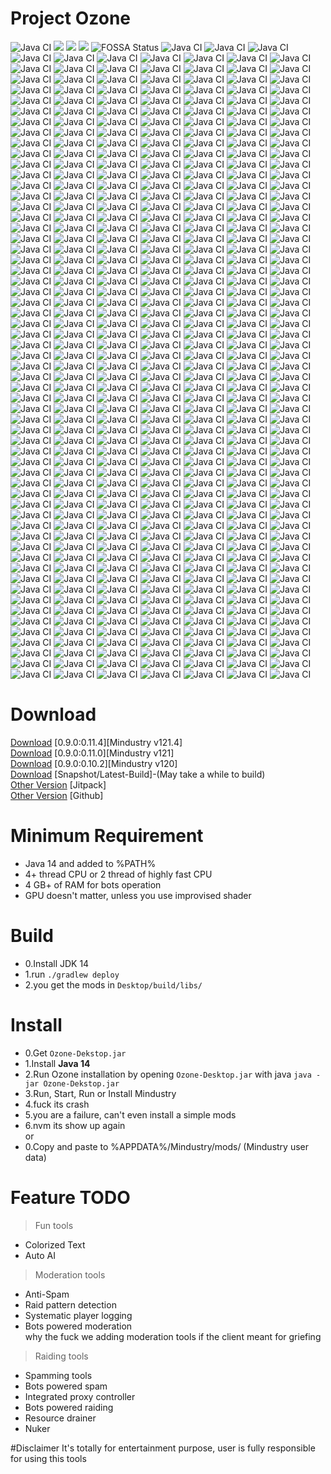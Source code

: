 # Project Ozone
![Java CI](https://github.com/o7-Fire/Mindustry-Ozone/workflows/Java%20CI/badge.svg)
![](https://img.shields.io/jitpack/v/github/o7-Fire/Mindustry-Ozone?label=Mindustry-Ozone)
![](https://img.shields.io/github/v/release/Anuken/Mindustry?label=Mindustry-Latest)
![](https://img.shields.io/badge/java-14-orange)
![FOSSA Status](https://app.fossa.com/api/projects/git%2Bgithub.com%2Fo7-Fire%2FMindustry-Ozone.svg?type=shield)
![Java CI](https://github.com/o7-Fire/Mindustry-Ozone/workflows/Java%20CI/badge.svg)
![Java CI](https://github.com/o7-Fire/Mindustry-Ozone/workflows/Java%20CI/badge.svg)
![Java CI](https://github.com/o7-Fire/Mindustry-Ozone/workflows/Java%20CI/badge.svg)
![Java CI](https://github.com/o7-Fire/Mindustry-Ozone/workflows/Java%20CI/badge.svg)
![Java CI](https://github.com/o7-Fire/Mindustry-Ozone/workflows/Java%20CI/badge.svg)
![Java CI](https://github.com/o7-Fire/Mindustry-Ozone/workflows/Java%20CI/badge.svg)
![Java CI](https://github.com/o7-Fire/Mindustry-Ozone/workflows/Java%20CI/badge.svg)
![Java CI](https://github.com/o7-Fire/Mindustry-Ozone/workflows/Java%20CI/badge.svg)
![Java CI](https://github.com/o7-Fire/Mindustry-Ozone/workflows/Java%20CI/badge.svg)
![Java CI](https://github.com/o7-Fire/Mindustry-Ozone/workflows/Java%20CI/badge.svg)
![Java CI](https://github.com/o7-Fire/Mindustry-Ozone/workflows/Java%20CI/badge.svg)
![Java CI](https://github.com/o7-Fire/Mindustry-Ozone/workflows/Java%20CI/badge.svg)
![Java CI](https://github.com/o7-Fire/Mindustry-Ozone/workflows/Java%20CI/badge.svg)
![Java CI](https://github.com/o7-Fire/Mindustry-Ozone/workflows/Java%20CI/badge.svg)
![Java CI](https://github.com/o7-Fire/Mindustry-Ozone/workflows/Java%20CI/badge.svg)
![Java CI](https://github.com/o7-Fire/Mindustry-Ozone/workflows/Java%20CI/badge.svg)
![Java CI](https://github.com/o7-Fire/Mindustry-Ozone/workflows/Java%20CI/badge.svg)
![Java CI](https://github.com/o7-Fire/Mindustry-Ozone/workflows/Java%20CI/badge.svg)
![Java CI](https://github.com/o7-Fire/Mindustry-Ozone/workflows/Java%20CI/badge.svg)
![Java CI](https://github.com/o7-Fire/Mindustry-Ozone/workflows/Java%20CI/badge.svg)
![Java CI](https://github.com/o7-Fire/Mindustry-Ozone/workflows/Java%20CI/badge.svg)
![Java CI](https://github.com/o7-Fire/Mindustry-Ozone/workflows/Java%20CI/badge.svg)
![Java CI](https://github.com/o7-Fire/Mindustry-Ozone/workflows/Java%20CI/badge.svg)
![Java CI](https://github.com/o7-Fire/Mindustry-Ozone/workflows/Java%20CI/badge.svg)
![Java CI](https://github.com/o7-Fire/Mindustry-Ozone/workflows/Java%20CI/badge.svg)
![Java CI](https://github.com/o7-Fire/Mindustry-Ozone/workflows/Java%20CI/badge.svg)
![Java CI](https://github.com/o7-Fire/Mindustry-Ozone/workflows/Java%20CI/badge.svg)
![Java CI](https://github.com/o7-Fire/Mindustry-Ozone/workflows/Java%20CI/badge.svg)
![Java CI](https://github.com/o7-Fire/Mindustry-Ozone/workflows/Java%20CI/badge.svg)
![Java CI](https://github.com/o7-Fire/Mindustry-Ozone/workflows/Java%20CI/badge.svg)
![Java CI](https://github.com/o7-Fire/Mindustry-Ozone/workflows/Java%20CI/badge.svg)
![Java CI](https://github.com/o7-Fire/Mindustry-Ozone/workflows/Java%20CI/badge.svg)
![Java CI](https://github.com/o7-Fire/Mindustry-Ozone/workflows/Java%20CI/badge.svg)
![Java CI](https://github.com/o7-Fire/Mindustry-Ozone/workflows/Java%20CI/badge.svg)
![Java CI](https://github.com/o7-Fire/Mindustry-Ozone/workflows/Java%20CI/badge.svg)
![Java CI](https://github.com/o7-Fire/Mindustry-Ozone/workflows/Java%20CI/badge.svg)
![Java CI](https://github.com/o7-Fire/Mindustry-Ozone/workflows/Java%20CI/badge.svg)
![Java CI](https://github.com/o7-Fire/Mindustry-Ozone/workflows/Java%20CI/badge.svg)
![Java CI](https://github.com/o7-Fire/Mindustry-Ozone/workflows/Java%20CI/badge.svg)
![Java CI](https://github.com/o7-Fire/Mindustry-Ozone/workflows/Java%20CI/badge.svg)
![Java CI](https://github.com/o7-Fire/Mindustry-Ozone/workflows/Java%20CI/badge.svg)
![Java CI](https://github.com/o7-Fire/Mindustry-Ozone/workflows/Java%20CI/badge.svg)
![Java CI](https://github.com/o7-Fire/Mindustry-Ozone/workflows/Java%20CI/badge.svg)
![Java CI](https://github.com/o7-Fire/Mindustry-Ozone/workflows/Java%20CI/badge.svg)
![Java CI](https://github.com/o7-Fire/Mindustry-Ozone/workflows/Java%20CI/badge.svg)
![Java CI](https://github.com/o7-Fire/Mindustry-Ozone/workflows/Java%20CI/badge.svg)
![Java CI](https://github.com/o7-Fire/Mindustry-Ozone/workflows/Java%20CI/badge.svg)
![Java CI](https://github.com/o7-Fire/Mindustry-Ozone/workflows/Java%20CI/badge.svg)
![Java CI](https://github.com/o7-Fire/Mindustry-Ozone/workflows/Java%20CI/badge.svg)
![Java CI](https://github.com/o7-Fire/Mindustry-Ozone/workflows/Java%20CI/badge.svg)
![Java CI](https://github.com/o7-Fire/Mindustry-Ozone/workflows/Java%20CI/badge.svg)
![Java CI](https://github.com/o7-Fire/Mindustry-Ozone/workflows/Java%20CI/badge.svg)
![Java CI](https://github.com/o7-Fire/Mindustry-Ozone/workflows/Java%20CI/badge.svg)
![Java CI](https://github.com/o7-Fire/Mindustry-Ozone/workflows/Java%20CI/badge.svg)
![Java CI](https://github.com/o7-Fire/Mindustry-Ozone/workflows/Java%20CI/badge.svg)
![Java CI](https://github.com/o7-Fire/Mindustry-Ozone/workflows/Java%20CI/badge.svg)
![Java CI](https://github.com/o7-Fire/Mindustry-Ozone/workflows/Java%20CI/badge.svg)
![Java CI](https://github.com/o7-Fire/Mindustry-Ozone/workflows/Java%20CI/badge.svg)
![Java CI](https://github.com/o7-Fire/Mindustry-Ozone/workflows/Java%20CI/badge.svg)
![Java CI](https://github.com/o7-Fire/Mindustry-Ozone/workflows/Java%20CI/badge.svg)
![Java CI](https://github.com/o7-Fire/Mindustry-Ozone/workflows/Java%20CI/badge.svg)
![Java CI](https://github.com/o7-Fire/Mindustry-Ozone/workflows/Java%20CI/badge.svg)
![Java CI](https://github.com/o7-Fire/Mindustry-Ozone/workflows/Java%20CI/badge.svg)
![Java CI](https://github.com/o7-Fire/Mindustry-Ozone/workflows/Java%20CI/badge.svg)
![Java CI](https://github.com/o7-Fire/Mindustry-Ozone/workflows/Java%20CI/badge.svg)
![Java CI](https://github.com/o7-Fire/Mindustry-Ozone/workflows/Java%20CI/badge.svg)
![Java CI](https://github.com/o7-Fire/Mindustry-Ozone/workflows/Java%20CI/badge.svg)
![Java CI](https://github.com/o7-Fire/Mindustry-Ozone/workflows/Java%20CI/badge.svg)
![Java CI](https://github.com/o7-Fire/Mindustry-Ozone/workflows/Java%20CI/badge.svg)
![Java CI](https://github.com/o7-Fire/Mindustry-Ozone/workflows/Java%20CI/badge.svg)
![Java CI](https://github.com/o7-Fire/Mindustry-Ozone/workflows/Java%20CI/badge.svg)
![Java CI](https://github.com/o7-Fire/Mindustry-Ozone/workflows/Java%20CI/badge.svg)
![Java CI](https://github.com/o7-Fire/Mindustry-Ozone/workflows/Java%20CI/badge.svg)
![Java CI](https://github.com/o7-Fire/Mindustry-Ozone/workflows/Java%20CI/badge.svg)
![Java CI](https://github.com/o7-Fire/Mindustry-Ozone/workflows/Java%20CI/badge.svg)
![Java CI](https://github.com/o7-Fire/Mindustry-Ozone/workflows/Java%20CI/badge.svg)
![Java CI](https://github.com/o7-Fire/Mindustry-Ozone/workflows/Java%20CI/badge.svg)
![Java CI](https://github.com/o7-Fire/Mindustry-Ozone/workflows/Java%20CI/badge.svg)
![Java CI](https://github.com/o7-Fire/Mindustry-Ozone/workflows/Java%20CI/badge.svg)
![Java CI](https://github.com/o7-Fire/Mindustry-Ozone/workflows/Java%20CI/badge.svg)
![Java CI](https://github.com/o7-Fire/Mindustry-Ozone/workflows/Java%20CI/badge.svg)
![Java CI](https://github.com/o7-Fire/Mindustry-Ozone/workflows/Java%20CI/badge.svg)
![Java CI](https://github.com/o7-Fire/Mindustry-Ozone/workflows/Java%20CI/badge.svg)
![Java CI](https://github.com/o7-Fire/Mindustry-Ozone/workflows/Java%20CI/badge.svg)
![Java CI](https://github.com/o7-Fire/Mindustry-Ozone/workflows/Java%20CI/badge.svg)
![Java CI](https://github.com/o7-Fire/Mindustry-Ozone/workflows/Java%20CI/badge.svg)
![Java CI](https://github.com/o7-Fire/Mindustry-Ozone/workflows/Java%20CI/badge.svg)
![Java CI](https://github.com/o7-Fire/Mindustry-Ozone/workflows/Java%20CI/badge.svg)
![Java CI](https://github.com/o7-Fire/Mindustry-Ozone/workflows/Java%20CI/badge.svg)
![Java CI](https://github.com/o7-Fire/Mindustry-Ozone/workflows/Java%20CI/badge.svg)
![Java CI](https://github.com/o7-Fire/Mindustry-Ozone/workflows/Java%20CI/badge.svg)
![Java CI](https://github.com/o7-Fire/Mindustry-Ozone/workflows/Java%20CI/badge.svg)
![Java CI](https://github.com/o7-Fire/Mindustry-Ozone/workflows/Java%20CI/badge.svg)
![Java CI](https://github.com/o7-Fire/Mindustry-Ozone/workflows/Java%20CI/badge.svg)
![Java CI](https://github.com/o7-Fire/Mindustry-Ozone/workflows/Java%20CI/badge.svg)
![Java CI](https://github.com/o7-Fire/Mindustry-Ozone/workflows/Java%20CI/badge.svg)
![Java CI](https://github.com/o7-Fire/Mindustry-Ozone/workflows/Java%20CI/badge.svg)
![Java CI](https://github.com/o7-Fire/Mindustry-Ozone/workflows/Java%20CI/badge.svg)
![Java CI](https://github.com/o7-Fire/Mindustry-Ozone/workflows/Java%20CI/badge.svg)
![Java CI](https://github.com/o7-Fire/Mindustry-Ozone/workflows/Java%20CI/badge.svg)
![Java CI](https://github.com/o7-Fire/Mindustry-Ozone/workflows/Java%20CI/badge.svg)
![Java CI](https://github.com/o7-Fire/Mindustry-Ozone/workflows/Java%20CI/badge.svg)
![Java CI](https://github.com/o7-Fire/Mindustry-Ozone/workflows/Java%20CI/badge.svg)
![Java CI](https://github.com/o7-Fire/Mindustry-Ozone/workflows/Java%20CI/badge.svg)
![Java CI](https://github.com/o7-Fire/Mindustry-Ozone/workflows/Java%20CI/badge.svg)
![Java CI](https://github.com/o7-Fire/Mindustry-Ozone/workflows/Java%20CI/badge.svg)
![Java CI](https://github.com/o7-Fire/Mindustry-Ozone/workflows/Java%20CI/badge.svg)
![Java CI](https://github.com/o7-Fire/Mindustry-Ozone/workflows/Java%20CI/badge.svg)
![Java CI](https://github.com/o7-Fire/Mindustry-Ozone/workflows/Java%20CI/badge.svg)
![Java CI](https://github.com/o7-Fire/Mindustry-Ozone/workflows/Java%20CI/badge.svg)
![Java CI](https://github.com/o7-Fire/Mindustry-Ozone/workflows/Java%20CI/badge.svg)
![Java CI](https://github.com/o7-Fire/Mindustry-Ozone/workflows/Java%20CI/badge.svg)
![Java CI](https://github.com/o7-Fire/Mindustry-Ozone/workflows/Java%20CI/badge.svg)
![Java CI](https://github.com/o7-Fire/Mindustry-Ozone/workflows/Java%20CI/badge.svg)
![Java CI](https://github.com/o7-Fire/Mindustry-Ozone/workflows/Java%20CI/badge.svg)
![Java CI](https://github.com/o7-Fire/Mindustry-Ozone/workflows/Java%20CI/badge.svg)
![Java CI](https://github.com/o7-Fire/Mindustry-Ozone/workflows/Java%20CI/badge.svg)
![Java CI](https://github.com/o7-Fire/Mindustry-Ozone/workflows/Java%20CI/badge.svg)
![Java CI](https://github.com/o7-Fire/Mindustry-Ozone/workflows/Java%20CI/badge.svg)
![Java CI](https://github.com/o7-Fire/Mindustry-Ozone/workflows/Java%20CI/badge.svg)
![Java CI](https://github.com/o7-Fire/Mindustry-Ozone/workflows/Java%20CI/badge.svg)
![Java CI](https://github.com/o7-Fire/Mindustry-Ozone/workflows/Java%20CI/badge.svg)
![Java CI](https://github.com/o7-Fire/Mindustry-Ozone/workflows/Java%20CI/badge.svg)
![Java CI](https://github.com/o7-Fire/Mindustry-Ozone/workflows/Java%20CI/badge.svg)
![Java CI](https://github.com/o7-Fire/Mindustry-Ozone/workflows/Java%20CI/badge.svg)
![Java CI](https://github.com/o7-Fire/Mindustry-Ozone/workflows/Java%20CI/badge.svg)
![Java CI](https://github.com/o7-Fire/Mindustry-Ozone/workflows/Java%20CI/badge.svg)
![Java CI](https://github.com/o7-Fire/Mindustry-Ozone/workflows/Java%20CI/badge.svg)
![Java CI](https://github.com/o7-Fire/Mindustry-Ozone/workflows/Java%20CI/badge.svg)
![Java CI](https://github.com/o7-Fire/Mindustry-Ozone/workflows/Java%20CI/badge.svg)
![Java CI](https://github.com/o7-Fire/Mindustry-Ozone/workflows/Java%20CI/badge.svg)
![Java CI](https://github.com/o7-Fire/Mindustry-Ozone/workflows/Java%20CI/badge.svg)
![Java CI](https://github.com/o7-Fire/Mindustry-Ozone/workflows/Java%20CI/badge.svg)
![Java CI](https://github.com/o7-Fire/Mindustry-Ozone/workflows/Java%20CI/badge.svg)
![Java CI](https://github.com/o7-Fire/Mindustry-Ozone/workflows/Java%20CI/badge.svg)
![Java CI](https://github.com/o7-Fire/Mindustry-Ozone/workflows/Java%20CI/badge.svg)
![Java CI](https://github.com/o7-Fire/Mindustry-Ozone/workflows/Java%20CI/badge.svg)
![Java CI](https://github.com/o7-Fire/Mindustry-Ozone/workflows/Java%20CI/badge.svg)
![Java CI](https://github.com/o7-Fire/Mindustry-Ozone/workflows/Java%20CI/badge.svg)
![Java CI](https://github.com/o7-Fire/Mindustry-Ozone/workflows/Java%20CI/badge.svg)
![Java CI](https://github.com/o7-Fire/Mindustry-Ozone/workflows/Java%20CI/badge.svg)
![Java CI](https://github.com/o7-Fire/Mindustry-Ozone/workflows/Java%20CI/badge.svg)
![Java CI](https://github.com/o7-Fire/Mindustry-Ozone/workflows/Java%20CI/badge.svg)
![Java CI](https://github.com/o7-Fire/Mindustry-Ozone/workflows/Java%20CI/badge.svg)
![Java CI](https://github.com/o7-Fire/Mindustry-Ozone/workflows/Java%20CI/badge.svg)
![Java CI](https://github.com/o7-Fire/Mindustry-Ozone/workflows/Java%20CI/badge.svg)
![Java CI](https://github.com/o7-Fire/Mindustry-Ozone/workflows/Java%20CI/badge.svg)
![Java CI](https://github.com/o7-Fire/Mindustry-Ozone/workflows/Java%20CI/badge.svg)
![Java CI](https://github.com/o7-Fire/Mindustry-Ozone/workflows/Java%20CI/badge.svg)
![Java CI](https://github.com/o7-Fire/Mindustry-Ozone/workflows/Java%20CI/badge.svg)
![Java CI](https://github.com/o7-Fire/Mindustry-Ozone/workflows/Java%20CI/badge.svg)
![Java CI](https://github.com/o7-Fire/Mindustry-Ozone/workflows/Java%20CI/badge.svg)
![Java CI](https://github.com/o7-Fire/Mindustry-Ozone/workflows/Java%20CI/badge.svg)
![Java CI](https://github.com/o7-Fire/Mindustry-Ozone/workflows/Java%20CI/badge.svg)
![Java CI](https://github.com/o7-Fire/Mindustry-Ozone/workflows/Java%20CI/badge.svg)
![Java CI](https://github.com/o7-Fire/Mindustry-Ozone/workflows/Java%20CI/badge.svg)
![Java CI](https://github.com/o7-Fire/Mindustry-Ozone/workflows/Java%20CI/badge.svg)
![Java CI](https://github.com/o7-Fire/Mindustry-Ozone/workflows/Java%20CI/badge.svg)
![Java CI](https://github.com/o7-Fire/Mindustry-Ozone/workflows/Java%20CI/badge.svg)
![Java CI](https://github.com/o7-Fire/Mindustry-Ozone/workflows/Java%20CI/badge.svg)
![Java CI](https://github.com/o7-Fire/Mindustry-Ozone/workflows/Java%20CI/badge.svg)
![Java CI](https://github.com/o7-Fire/Mindustry-Ozone/workflows/Java%20CI/badge.svg)
![Java CI](https://github.com/o7-Fire/Mindustry-Ozone/workflows/Java%20CI/badge.svg)
![Java CI](https://github.com/o7-Fire/Mindustry-Ozone/workflows/Java%20CI/badge.svg)
![Java CI](https://github.com/o7-Fire/Mindustry-Ozone/workflows/Java%20CI/badge.svg)
![Java CI](https://github.com/o7-Fire/Mindustry-Ozone/workflows/Java%20CI/badge.svg)
![Java CI](https://github.com/o7-Fire/Mindustry-Ozone/workflows/Java%20CI/badge.svg)
![Java CI](https://github.com/o7-Fire/Mindustry-Ozone/workflows/Java%20CI/badge.svg)
![Java CI](https://github.com/o7-Fire/Mindustry-Ozone/workflows/Java%20CI/badge.svg)
![Java CI](https://github.com/o7-Fire/Mindustry-Ozone/workflows/Java%20CI/badge.svg)
![Java CI](https://github.com/o7-Fire/Mindustry-Ozone/workflows/Java%20CI/badge.svg)
![Java CI](https://github.com/o7-Fire/Mindustry-Ozone/workflows/Java%20CI/badge.svg)
![Java CI](https://github.com/o7-Fire/Mindustry-Ozone/workflows/Java%20CI/badge.svg)
![Java CI](https://github.com/o7-Fire/Mindustry-Ozone/workflows/Java%20CI/badge.svg)
![Java CI](https://github.com/o7-Fire/Mindustry-Ozone/workflows/Java%20CI/badge.svg)
![Java CI](https://github.com/o7-Fire/Mindustry-Ozone/workflows/Java%20CI/badge.svg)
![Java CI](https://github.com/o7-Fire/Mindustry-Ozone/workflows/Java%20CI/badge.svg)
![Java CI](https://github.com/o7-Fire/Mindustry-Ozone/workflows/Java%20CI/badge.svg)
![Java CI](https://github.com/o7-Fire/Mindustry-Ozone/workflows/Java%20CI/badge.svg)
![Java CI](https://github.com/o7-Fire/Mindustry-Ozone/workflows/Java%20CI/badge.svg)
![Java CI](https://github.com/o7-Fire/Mindustry-Ozone/workflows/Java%20CI/badge.svg)
![Java CI](https://github.com/o7-Fire/Mindustry-Ozone/workflows/Java%20CI/badge.svg)
![Java CI](https://github.com/o7-Fire/Mindustry-Ozone/workflows/Java%20CI/badge.svg)
![Java CI](https://github.com/o7-Fire/Mindustry-Ozone/workflows/Java%20CI/badge.svg)
![Java CI](https://github.com/o7-Fire/Mindustry-Ozone/workflows/Java%20CI/badge.svg)
![Java CI](https://github.com/o7-Fire/Mindustry-Ozone/workflows/Java%20CI/badge.svg)
![Java CI](https://github.com/o7-Fire/Mindustry-Ozone/workflows/Java%20CI/badge.svg)
![Java CI](https://github.com/o7-Fire/Mindustry-Ozone/workflows/Java%20CI/badge.svg)
![Java CI](https://github.com/o7-Fire/Mindustry-Ozone/workflows/Java%20CI/badge.svg)
![Java CI](https://github.com/o7-Fire/Mindustry-Ozone/workflows/Java%20CI/badge.svg)
![Java CI](https://github.com/o7-Fire/Mindustry-Ozone/workflows/Java%20CI/badge.svg)
![Java CI](https://github.com/o7-Fire/Mindustry-Ozone/workflows/Java%20CI/badge.svg)
![Java CI](https://github.com/o7-Fire/Mindustry-Ozone/workflows/Java%20CI/badge.svg)
![Java CI](https://github.com/o7-Fire/Mindustry-Ozone/workflows/Java%20CI/badge.svg)
![Java CI](https://github.com/o7-Fire/Mindustry-Ozone/workflows/Java%20CI/badge.svg)
![Java CI](https://github.com/o7-Fire/Mindustry-Ozone/workflows/Java%20CI/badge.svg)
![Java CI](https://github.com/o7-Fire/Mindustry-Ozone/workflows/Java%20CI/badge.svg)
![Java CI](https://github.com/o7-Fire/Mindustry-Ozone/workflows/Java%20CI/badge.svg)
![Java CI](https://github.com/o7-Fire/Mindustry-Ozone/workflows/Java%20CI/badge.svg)
![Java CI](https://github.com/o7-Fire/Mindustry-Ozone/workflows/Java%20CI/badge.svg)
![Java CI](https://github.com/o7-Fire/Mindustry-Ozone/workflows/Java%20CI/badge.svg)
![Java CI](https://github.com/o7-Fire/Mindustry-Ozone/workflows/Java%20CI/badge.svg)
![Java CI](https://github.com/o7-Fire/Mindustry-Ozone/workflows/Java%20CI/badge.svg)
![Java CI](https://github.com/o7-Fire/Mindustry-Ozone/workflows/Java%20CI/badge.svg)
![Java CI](https://github.com/o7-Fire/Mindustry-Ozone/workflows/Java%20CI/badge.svg)
![Java CI](https://github.com/o7-Fire/Mindustry-Ozone/workflows/Java%20CI/badge.svg)
![Java CI](https://github.com/o7-Fire/Mindustry-Ozone/workflows/Java%20CI/badge.svg)
![Java CI](https://github.com/o7-Fire/Mindustry-Ozone/workflows/Java%20CI/badge.svg)
![Java CI](https://github.com/o7-Fire/Mindustry-Ozone/workflows/Java%20CI/badge.svg)
![Java CI](https://github.com/o7-Fire/Mindustry-Ozone/workflows/Java%20CI/badge.svg)
![Java CI](https://github.com/o7-Fire/Mindustry-Ozone/workflows/Java%20CI/badge.svg)
![Java CI](https://github.com/o7-Fire/Mindustry-Ozone/workflows/Java%20CI/badge.svg)
![Java CI](https://github.com/o7-Fire/Mindustry-Ozone/workflows/Java%20CI/badge.svg)
![Java CI](https://github.com/o7-Fire/Mindustry-Ozone/workflows/Java%20CI/badge.svg)
![Java CI](https://github.com/o7-Fire/Mindustry-Ozone/workflows/Java%20CI/badge.svg)
![Java CI](https://github.com/o7-Fire/Mindustry-Ozone/workflows/Java%20CI/badge.svg)
![Java CI](https://github.com/o7-Fire/Mindustry-Ozone/workflows/Java%20CI/badge.svg)
![Java CI](https://github.com/o7-Fire/Mindustry-Ozone/workflows/Java%20CI/badge.svg)
![Java CI](https://github.com/o7-Fire/Mindustry-Ozone/workflows/Java%20CI/badge.svg)
![Java CI](https://github.com/o7-Fire/Mindustry-Ozone/workflows/Java%20CI/badge.svg)
![Java CI](https://github.com/o7-Fire/Mindustry-Ozone/workflows/Java%20CI/badge.svg)
![Java CI](https://github.com/o7-Fire/Mindustry-Ozone/workflows/Java%20CI/badge.svg)
![Java CI](https://github.com/o7-Fire/Mindustry-Ozone/workflows/Java%20CI/badge.svg)
![Java CI](https://github.com/o7-Fire/Mindustry-Ozone/workflows/Java%20CI/badge.svg)
![Java CI](https://github.com/o7-Fire/Mindustry-Ozone/workflows/Java%20CI/badge.svg)
![Java CI](https://github.com/o7-Fire/Mindustry-Ozone/workflows/Java%20CI/badge.svg)
![Java CI](https://github.com/o7-Fire/Mindustry-Ozone/workflows/Java%20CI/badge.svg)
![Java CI](https://github.com/o7-Fire/Mindustry-Ozone/workflows/Java%20CI/badge.svg)
![Java CI](https://github.com/o7-Fire/Mindustry-Ozone/workflows/Java%20CI/badge.svg)
![Java CI](https://github.com/o7-Fire/Mindustry-Ozone/workflows/Java%20CI/badge.svg)
![Java CI](https://github.com/o7-Fire/Mindustry-Ozone/workflows/Java%20CI/badge.svg)
![Java CI](https://github.com/o7-Fire/Mindustry-Ozone/workflows/Java%20CI/badge.svg)
![Java CI](https://github.com/o7-Fire/Mindustry-Ozone/workflows/Java%20CI/badge.svg)
![Java CI](https://github.com/o7-Fire/Mindustry-Ozone/workflows/Java%20CI/badge.svg)
![Java CI](https://github.com/o7-Fire/Mindustry-Ozone/workflows/Java%20CI/badge.svg)
![Java CI](https://github.com/o7-Fire/Mindustry-Ozone/workflows/Java%20CI/badge.svg)
![Java CI](https://github.com/o7-Fire/Mindustry-Ozone/workflows/Java%20CI/badge.svg)
![Java CI](https://github.com/o7-Fire/Mindustry-Ozone/workflows/Java%20CI/badge.svg)
![Java CI](https://github.com/o7-Fire/Mindustry-Ozone/workflows/Java%20CI/badge.svg)
![Java CI](https://github.com/o7-Fire/Mindustry-Ozone/workflows/Java%20CI/badge.svg)
![Java CI](https://github.com/o7-Fire/Mindustry-Ozone/workflows/Java%20CI/badge.svg)
![Java CI](https://github.com/o7-Fire/Mindustry-Ozone/workflows/Java%20CI/badge.svg)
![Java CI](https://github.com/o7-Fire/Mindustry-Ozone/workflows/Java%20CI/badge.svg)
![Java CI](https://github.com/o7-Fire/Mindustry-Ozone/workflows/Java%20CI/badge.svg)
![Java CI](https://github.com/o7-Fire/Mindustry-Ozone/workflows/Java%20CI/badge.svg)
![Java CI](https://github.com/o7-Fire/Mindustry-Ozone/workflows/Java%20CI/badge.svg)
![Java CI](https://github.com/o7-Fire/Mindustry-Ozone/workflows/Java%20CI/badge.svg)
![Java CI](https://github.com/o7-Fire/Mindustry-Ozone/workflows/Java%20CI/badge.svg)
![Java CI](https://github.com/o7-Fire/Mindustry-Ozone/workflows/Java%20CI/badge.svg)
![Java CI](https://github.com/o7-Fire/Mindustry-Ozone/workflows/Java%20CI/badge.svg)
![Java CI](https://github.com/o7-Fire/Mindustry-Ozone/workflows/Java%20CI/badge.svg)
![Java CI](https://github.com/o7-Fire/Mindustry-Ozone/workflows/Java%20CI/badge.svg)
![Java CI](https://github.com/o7-Fire/Mindustry-Ozone/workflows/Java%20CI/badge.svg)
![Java CI](https://github.com/o7-Fire/Mindustry-Ozone/workflows/Java%20CI/badge.svg)
![Java CI](https://github.com/o7-Fire/Mindustry-Ozone/workflows/Java%20CI/badge.svg)
![Java CI](https://github.com/o7-Fire/Mindustry-Ozone/workflows/Java%20CI/badge.svg)
![Java CI](https://github.com/o7-Fire/Mindustry-Ozone/workflows/Java%20CI/badge.svg)
![Java CI](https://github.com/o7-Fire/Mindustry-Ozone/workflows/Java%20CI/badge.svg)
![Java CI](https://github.com/o7-Fire/Mindustry-Ozone/workflows/Java%20CI/badge.svg)
![Java CI](https://github.com/o7-Fire/Mindustry-Ozone/workflows/Java%20CI/badge.svg)
![Java CI](https://github.com/o7-Fire/Mindustry-Ozone/workflows/Java%20CI/badge.svg)
![Java CI](https://github.com/o7-Fire/Mindustry-Ozone/workflows/Java%20CI/badge.svg)
![Java CI](https://github.com/o7-Fire/Mindustry-Ozone/workflows/Java%20CI/badge.svg)
![Java CI](https://github.com/o7-Fire/Mindustry-Ozone/workflows/Java%20CI/badge.svg)
![Java CI](https://github.com/o7-Fire/Mindustry-Ozone/workflows/Java%20CI/badge.svg)
![Java CI](https://github.com/o7-Fire/Mindustry-Ozone/workflows/Java%20CI/badge.svg)
![Java CI](https://github.com/o7-Fire/Mindustry-Ozone/workflows/Java%20CI/badge.svg)
![Java CI](https://github.com/o7-Fire/Mindustry-Ozone/workflows/Java%20CI/badge.svg)
![Java CI](https://github.com/o7-Fire/Mindustry-Ozone/workflows/Java%20CI/badge.svg)
![Java CI](https://github.com/o7-Fire/Mindustry-Ozone/workflows/Java%20CI/badge.svg)
![Java CI](https://github.com/o7-Fire/Mindustry-Ozone/workflows/Java%20CI/badge.svg)
![Java CI](https://github.com/o7-Fire/Mindustry-Ozone/workflows/Java%20CI/badge.svg)
![Java CI](https://github.com/o7-Fire/Mindustry-Ozone/workflows/Java%20CI/badge.svg)
![Java CI](https://github.com/o7-Fire/Mindustry-Ozone/workflows/Java%20CI/badge.svg)
![Java CI](https://github.com/o7-Fire/Mindustry-Ozone/workflows/Java%20CI/badge.svg)
![Java CI](https://github.com/o7-Fire/Mindustry-Ozone/workflows/Java%20CI/badge.svg)
![Java CI](https://github.com/o7-Fire/Mindustry-Ozone/workflows/Java%20CI/badge.svg)
![Java CI](https://github.com/o7-Fire/Mindustry-Ozone/workflows/Java%20CI/badge.svg)
![Java CI](https://github.com/o7-Fire/Mindustry-Ozone/workflows/Java%20CI/badge.svg)
![Java CI](https://github.com/o7-Fire/Mindustry-Ozone/workflows/Java%20CI/badge.svg)
![Java CI](https://github.com/o7-Fire/Mindustry-Ozone/workflows/Java%20CI/badge.svg)
![Java CI](https://github.com/o7-Fire/Mindustry-Ozone/workflows/Java%20CI/badge.svg)
![Java CI](https://github.com/o7-Fire/Mindustry-Ozone/workflows/Java%20CI/badge.svg)
![Java CI](https://github.com/o7-Fire/Mindustry-Ozone/workflows/Java%20CI/badge.svg)
![Java CI](https://github.com/o7-Fire/Mindustry-Ozone/workflows/Java%20CI/badge.svg)
![Java CI](https://github.com/o7-Fire/Mindustry-Ozone/workflows/Java%20CI/badge.svg)
![Java CI](https://github.com/o7-Fire/Mindustry-Ozone/workflows/Java%20CI/badge.svg)
![Java CI](https://github.com/o7-Fire/Mindustry-Ozone/workflows/Java%20CI/badge.svg)
![Java CI](https://github.com/o7-Fire/Mindustry-Ozone/workflows/Java%20CI/badge.svg)
![Java CI](https://github.com/o7-Fire/Mindustry-Ozone/workflows/Java%20CI/badge.svg)
![Java CI](https://github.com/o7-Fire/Mindustry-Ozone/workflows/Java%20CI/badge.svg)
![Java CI](https://github.com/o7-Fire/Mindustry-Ozone/workflows/Java%20CI/badge.svg)
![Java CI](https://github.com/o7-Fire/Mindustry-Ozone/workflows/Java%20CI/badge.svg)
![Java CI](https://github.com/o7-Fire/Mindustry-Ozone/workflows/Java%20CI/badge.svg)
![Java CI](https://github.com/o7-Fire/Mindustry-Ozone/workflows/Java%20CI/badge.svg)
![Java CI](https://github.com/o7-Fire/Mindustry-Ozone/workflows/Java%20CI/badge.svg)
![Java CI](https://github.com/o7-Fire/Mindustry-Ozone/workflows/Java%20CI/badge.svg)
![Java CI](https://github.com/o7-Fire/Mindustry-Ozone/workflows/Java%20CI/badge.svg)
![Java CI](https://github.com/o7-Fire/Mindustry-Ozone/workflows/Java%20CI/badge.svg)
![Java CI](https://github.com/o7-Fire/Mindustry-Ozone/workflows/Java%20CI/badge.svg)
![Java CI](https://github.com/o7-Fire/Mindustry-Ozone/workflows/Java%20CI/badge.svg)
![Java CI](https://github.com/o7-Fire/Mindustry-Ozone/workflows/Java%20CI/badge.svg)
![Java CI](https://github.com/o7-Fire/Mindustry-Ozone/workflows/Java%20CI/badge.svg)
![Java CI](https://github.com/o7-Fire/Mindustry-Ozone/workflows/Java%20CI/badge.svg)
![Java CI](https://github.com/o7-Fire/Mindustry-Ozone/workflows/Java%20CI/badge.svg)
![Java CI](https://github.com/o7-Fire/Mindustry-Ozone/workflows/Java%20CI/badge.svg)
![Java CI](https://github.com/o7-Fire/Mindustry-Ozone/workflows/Java%20CI/badge.svg)
![Java CI](https://github.com/o7-Fire/Mindustry-Ozone/workflows/Java%20CI/badge.svg)
![Java CI](https://github.com/o7-Fire/Mindustry-Ozone/workflows/Java%20CI/badge.svg)
![Java CI](https://github.com/o7-Fire/Mindustry-Ozone/workflows/Java%20CI/badge.svg)
![Java CI](https://github.com/o7-Fire/Mindustry-Ozone/workflows/Java%20CI/badge.svg)
![Java CI](https://github.com/o7-Fire/Mindustry-Ozone/workflows/Java%20CI/badge.svg)
![Java CI](https://github.com/o7-Fire/Mindustry-Ozone/workflows/Java%20CI/badge.svg)
![Java CI](https://github.com/o7-Fire/Mindustry-Ozone/workflows/Java%20CI/badge.svg)
![Java CI](https://github.com/o7-Fire/Mindustry-Ozone/workflows/Java%20CI/badge.svg)
![Java CI](https://github.com/o7-Fire/Mindustry-Ozone/workflows/Java%20CI/badge.svg)
![Java CI](https://github.com/o7-Fire/Mindustry-Ozone/workflows/Java%20CI/badge.svg)
![Java CI](https://github.com/o7-Fire/Mindustry-Ozone/workflows/Java%20CI/badge.svg)
![Java CI](https://github.com/o7-Fire/Mindustry-Ozone/workflows/Java%20CI/badge.svg)
![Java CI](https://github.com/o7-Fire/Mindustry-Ozone/workflows/Java%20CI/badge.svg)
![Java CI](https://github.com/o7-Fire/Mindustry-Ozone/workflows/Java%20CI/badge.svg)
![Java CI](https://github.com/o7-Fire/Mindustry-Ozone/workflows/Java%20CI/badge.svg)
![Java CI](https://github.com/o7-Fire/Mindustry-Ozone/workflows/Java%20CI/badge.svg)
![Java CI](https://github.com/o7-Fire/Mindustry-Ozone/workflows/Java%20CI/badge.svg)
![Java CI](https://github.com/o7-Fire/Mindustry-Ozone/workflows/Java%20CI/badge.svg)
![Java CI](https://github.com/o7-Fire/Mindustry-Ozone/workflows/Java%20CI/badge.svg)
![Java CI](https://github.com/o7-Fire/Mindustry-Ozone/workflows/Java%20CI/badge.svg)
![Java CI](https://github.com/o7-Fire/Mindustry-Ozone/workflows/Java%20CI/badge.svg)
![Java CI](https://github.com/o7-Fire/Mindustry-Ozone/workflows/Java%20CI/badge.svg)
![Java CI](https://github.com/o7-Fire/Mindustry-Ozone/workflows/Java%20CI/badge.svg)
![Java CI](https://github.com/o7-Fire/Mindustry-Ozone/workflows/Java%20CI/badge.svg)
![Java CI](https://github.com/o7-Fire/Mindustry-Ozone/workflows/Java%20CI/badge.svg)
![Java CI](https://github.com/o7-Fire/Mindustry-Ozone/workflows/Java%20CI/badge.svg)
![Java CI](https://github.com/o7-Fire/Mindustry-Ozone/workflows/Java%20CI/badge.svg)
![Java CI](https://github.com/o7-Fire/Mindustry-Ozone/workflows/Java%20CI/badge.svg)
![Java CI](https://github.com/o7-Fire/Mindustry-Ozone/workflows/Java%20CI/badge.svg)
![Java CI](https://github.com/o7-Fire/Mindustry-Ozone/workflows/Java%20CI/badge.svg)
![Java CI](https://github.com/o7-Fire/Mindustry-Ozone/workflows/Java%20CI/badge.svg)
![Java CI](https://github.com/o7-Fire/Mindustry-Ozone/workflows/Java%20CI/badge.svg)
![Java CI](https://github.com/o7-Fire/Mindustry-Ozone/workflows/Java%20CI/badge.svg)
![Java CI](https://github.com/o7-Fire/Mindustry-Ozone/workflows/Java%20CI/badge.svg)
![Java CI](https://github.com/o7-Fire/Mindustry-Ozone/workflows/Java%20CI/badge.svg)
![Java CI](https://github.com/o7-Fire/Mindustry-Ozone/workflows/Java%20CI/badge.svg)
![Java CI](https://github.com/o7-Fire/Mindustry-Ozone/workflows/Java%20CI/badge.svg)
![Java CI](https://github.com/o7-Fire/Mindustry-Ozone/workflows/Java%20CI/badge.svg)
![Java CI](https://github.com/o7-Fire/Mindustry-Ozone/workflows/Java%20CI/badge.svg)
![Java CI](https://github.com/o7-Fire/Mindustry-Ozone/workflows/Java%20CI/badge.svg)
![Java CI](https://github.com/o7-Fire/Mindustry-Ozone/workflows/Java%20CI/badge.svg)
![Java CI](https://github.com/o7-Fire/Mindustry-Ozone/workflows/Java%20CI/badge.svg)
![Java CI](https://github.com/o7-Fire/Mindustry-Ozone/workflows/Java%20CI/badge.svg)
![Java CI](https://github.com/o7-Fire/Mindustry-Ozone/workflows/Java%20CI/badge.svg)
![Java CI](https://github.com/o7-Fire/Mindustry-Ozone/workflows/Java%20CI/badge.svg)
![Java CI](https://github.com/o7-Fire/Mindustry-Ozone/workflows/Java%20CI/badge.svg)
![Java CI](https://github.com/o7-Fire/Mindustry-Ozone/workflows/Java%20CI/badge.svg)
![Java CI](https://github.com/o7-Fire/Mindustry-Ozone/workflows/Java%20CI/badge.svg)
![Java CI](https://github.com/o7-Fire/Mindustry-Ozone/workflows/Java%20CI/badge.svg)
![Java CI](https://github.com/o7-Fire/Mindustry-Ozone/workflows/Java%20CI/badge.svg)
![Java CI](https://github.com/o7-Fire/Mindustry-Ozone/workflows/Java%20CI/badge.svg)
![Java CI](https://github.com/o7-Fire/Mindustry-Ozone/workflows/Java%20CI/badge.svg)
![Java CI](https://github.com/o7-Fire/Mindustry-Ozone/workflows/Java%20CI/badge.svg)
![Java CI](https://github.com/o7-Fire/Mindustry-Ozone/workflows/Java%20CI/badge.svg)
![Java CI](https://github.com/o7-Fire/Mindustry-Ozone/workflows/Java%20CI/badge.svg)
![Java CI](https://github.com/o7-Fire/Mindustry-Ozone/workflows/Java%20CI/badge.svg)
![Java CI](https://github.com/o7-Fire/Mindustry-Ozone/workflows/Java%20CI/badge.svg)
![Java CI](https://github.com/o7-Fire/Mindustry-Ozone/workflows/Java%20CI/badge.svg)
![Java CI](https://github.com/o7-Fire/Mindustry-Ozone/workflows/Java%20CI/badge.svg)
![Java CI](https://github.com/o7-Fire/Mindustry-Ozone/workflows/Java%20CI/badge.svg)
![Java CI](https://github.com/o7-Fire/Mindustry-Ozone/workflows/Java%20CI/badge.svg)
![Java CI](https://github.com/o7-Fire/Mindustry-Ozone/workflows/Java%20CI/badge.svg)
![Java CI](https://github.com/o7-Fire/Mindustry-Ozone/workflows/Java%20CI/badge.svg)
![Java CI](https://github.com/o7-Fire/Mindustry-Ozone/workflows/Java%20CI/badge.svg)
![Java CI](https://github.com/o7-Fire/Mindustry-Ozone/workflows/Java%20CI/badge.svg)
![Java CI](https://github.com/o7-Fire/Mindustry-Ozone/workflows/Java%20CI/badge.svg)
![Java CI](https://github.com/o7-Fire/Mindustry-Ozone/workflows/Java%20CI/badge.svg)
![Java CI](https://github.com/o7-Fire/Mindustry-Ozone/workflows/Java%20CI/badge.svg)
![Java CI](https://github.com/o7-Fire/Mindustry-Ozone/workflows/Java%20CI/badge.svg)
![Java CI](https://github.com/o7-Fire/Mindustry-Ozone/workflows/Java%20CI/badge.svg)
![Java CI](https://github.com/o7-Fire/Mindustry-Ozone/workflows/Java%20CI/badge.svg)
![Java CI](https://github.com/o7-Fire/Mindustry-Ozone/workflows/Java%20CI/badge.svg)
![Java CI](https://github.com/o7-Fire/Mindustry-Ozone/workflows/Java%20CI/badge.svg)
![Java CI](https://github.com/o7-Fire/Mindustry-Ozone/workflows/Java%20CI/badge.svg)
![Java CI](https://github.com/o7-Fire/Mindustry-Ozone/workflows/Java%20CI/badge.svg)
![Java CI](https://github.com/o7-Fire/Mindustry-Ozone/workflows/Java%20CI/badge.svg)
![Java CI](https://github.com/o7-Fire/Mindustry-Ozone/workflows/Java%20CI/badge.svg)
![Java CI](https://github.com/o7-Fire/Mindustry-Ozone/workflows/Java%20CI/badge.svg)
![Java CI](https://github.com/o7-Fire/Mindustry-Ozone/workflows/Java%20CI/badge.svg)
![Java CI](https://github.com/o7-Fire/Mindustry-Ozone/workflows/Java%20CI/badge.svg)
![Java CI](https://github.com/o7-Fire/Mindustry-Ozone/workflows/Java%20CI/badge.svg)
![Java CI](https://github.com/o7-Fire/Mindustry-Ozone/workflows/Java%20CI/badge.svg)
![Java CI](https://github.com/o7-Fire/Mindustry-Ozone/workflows/Java%20CI/badge.svg)
![Java CI](https://github.com/o7-Fire/Mindustry-Ozone/workflows/Java%20CI/badge.svg)
![Java CI](https://github.com/o7-Fire/Mindustry-Ozone/workflows/Java%20CI/badge.svg)
![Java CI](https://github.com/o7-Fire/Mindustry-Ozone/workflows/Java%20CI/badge.svg)
![Java CI](https://github.com/o7-Fire/Mindustry-Ozone/workflows/Java%20CI/badge.svg)
![Java CI](https://github.com/o7-Fire/Mindustry-Ozone/workflows/Java%20CI/badge.svg)
![Java CI](https://github.com/o7-Fire/Mindustry-Ozone/workflows/Java%20CI/badge.svg)
![Java CI](https://github.com/o7-Fire/Mindustry-Ozone/workflows/Java%20CI/badge.svg)
![Java CI](https://github.com/o7-Fire/Mindustry-Ozone/workflows/Java%20CI/badge.svg)
![Java CI](https://github.com/o7-Fire/Mindustry-Ozone/workflows/Java%20CI/badge.svg)
![Java CI](https://github.com/o7-Fire/Mindustry-Ozone/workflows/Java%20CI/badge.svg)
![Java CI](https://github.com/o7-Fire/Mindustry-Ozone/workflows/Java%20CI/badge.svg)
![Java CI](https://github.com/o7-Fire/Mindustry-Ozone/workflows/Java%20CI/badge.svg)
![Java CI](https://github.com/o7-Fire/Mindustry-Ozone/workflows/Java%20CI/badge.svg)
![Java CI](https://github.com/o7-Fire/Mindustry-Ozone/workflows/Java%20CI/badge.svg)
![Java CI](https://github.com/o7-Fire/Mindustry-Ozone/workflows/Java%20CI/badge.svg)
![Java CI](https://github.com/o7-Fire/Mindustry-Ozone/workflows/Java%20CI/badge.svg)
![Java CI](https://github.com/o7-Fire/Mindustry-Ozone/workflows/Java%20CI/badge.svg)
![Java CI](https://github.com/o7-Fire/Mindustry-Ozone/workflows/Java%20CI/badge.svg)
![Java CI](https://github.com/o7-Fire/Mindustry-Ozone/workflows/Java%20CI/badge.svg)
![Java CI](https://github.com/o7-Fire/Mindustry-Ozone/workflows/Java%20CI/badge.svg)
![Java CI](https://github.com/o7-Fire/Mindustry-Ozone/workflows/Java%20CI/badge.svg)
![Java CI](https://github.com/o7-Fire/Mindustry-Ozone/workflows/Java%20CI/badge.svg)
![Java CI](https://github.com/o7-Fire/Mindustry-Ozone/workflows/Java%20CI/badge.svg)
![Java CI](https://github.com/o7-Fire/Mindustry-Ozone/workflows/Java%20CI/badge.svg)
![Java CI](https://github.com/o7-Fire/Mindustry-Ozone/workflows/Java%20CI/badge.svg)
![Java CI](https://github.com/o7-Fire/Mindustry-Ozone/workflows/Java%20CI/badge.svg)

# Download
[Download](https://jitpack.iocom/github/o7-Fire/Mindustry-Ozone/Desktop/v121.4/Desktop-v121.4.jar)
[0.9.0:0.11.4][Mindustry v121.4] \
[Download](https://jitpack.io/com/github/o7-Fire/Mindustry-Ozone/Desktop/a8805a30a5/Desktop-a8805a30a5.jar)
[0.9.0:0.11.0][Mindustry v121] \
[Download](https://github.com/o7-Fire/Mindustry-Ozone/releases/download/v120/Ozone-Desktop.jar)
[0.9.0:0.10.2][Mindustry v120] \
[Download](https://jitpack.io/com/github/o7-Fire/Mindustry-Ozone/Desktop/-SNAPSHOT/Desktop--SNAPSHOT.jar) [Snapshot/Latest-Build]-(May take a while to build) \
[Other Version](https://jitpack.io/#o7-Fire/Mindustry-Ozone) [Jitpack] \
[Other Version](https://github.com/o7-Fire/Mindustry-Ozone/actions) [Github]

# Minimum Requirement
* Java 14 and added to %PATH%
* 4+ thread CPU or 2 thread of highly fast CPU
* 4 GB+ of RAM for bots operation
* GPU doesn't matter, unless you use improvised shader

# Build 
* 0.Install JDK 14
* 1.run `./gradlew deploy`
* 2.you get the mods in `Desktop/build/libs/`

# Install
* 0.Get `Ozone-Dekstop.jar`
* 1.Install **Java 14**
* 2.Run Ozone installation by opening `Ozone-Desktop.jar` with java `java -jar Ozone-Dekstop.jar`
* 3.Run, Start, Run or Install Mindustry
* 4.fuck its crash
* 5.you are a failure, can't even install a simple mods
* 6.nvm its show up again\
or
* 0.Copy and paste to %APPDATA%/Mindustry/mods/ (Mindustry user data)

# Feature TODO
> Fun tools
* Colorized Text
* Auto AI

> Moderation tools
* Anti-Spam
* Raid pattern detection
* Systematic player logging
* Bots powered moderation\
why the fuck we adding moderation tools if the client meant for griefing

> Raiding tools
* Spamming tools
* Bots powered spam
* Integrated proxy controller
* Bots powered raiding
* Resource drainer
* Nuker

#Disclaimer
It's totally for entertainment purpose, user is fully responsible for using this tools
